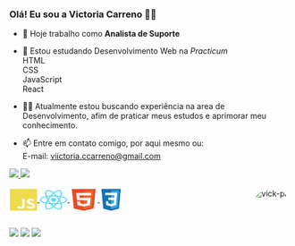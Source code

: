 ### Olá! Eu sou a Victoria Carreno 👧🏼

- 🔭 Hoje trabalho como <b>Analista de Suporte</b>
- 🌱 Estou estudando Desenvolvimento Web na *Practicum* <br>
      HTML <br>
      CSS <br>
      JavaScript <br>
      React <br>
      
- 👩‍💻 Atualmente estou buscando experiência na area de Desenvolvimento, afim de praticar meus estudos e aprimorar meu conhecimento.

- 📫 Entre em contato comigo, por aqui mesmo ou: <br>
     E-mail: viictoria.ccarreno@gmail.com

<div style="display: inline">
  <a href="https://github.com/victoriacarreno/">
  <img height="140em" src="https://github-readme-stats.vercel.app/api?username=victoriacarreno&show_icons=true&theme=dracula&include_all_commits=true&count_private=true"/>
  <img height="140em" src="https://github-readme-stats.vercel.app/api/top-langs/?username=victoriacarreno&layout=compact&langs_count=16&theme=dracula"/>
</div>

<div style="display: inline_block"><br>
  <img align="center" alt="vick-Js" height="40" width="50" src="https://raw.githubusercontent.com/devicons/devicon/master/icons/javascript/javascript-plain.svg">
  <img align="center" alt="vick-React" height="40" width="50" src="https://raw.githubusercontent.com/devicons/devicon/master/icons/react/react-original.svg">
  <img align="center" alt="vick-HTML" height="40" width="50" src="https://raw.githubusercontent.com/devicons/devicon/master/icons/html5/html5-original.svg">
  <img align="center" alt="vick-CSS" height="40" width="40" src="https://raw.githubusercontent.com/devicons/devicon/master/icons/css3/css3-original.svg">
  <img align="right" alt="vick-pic" height="150" style="border-radius:50px;" src="https://cdn.picrew.me/shareImg/org/202302/338224_5AGMFR0q.png">
</div>

##

<div> 
  <a href="https://instagram.com/vickfunny" target="_blank"><img src="https://img.shields.io/badge/-Instagram-%23E4405F?style=for-the-badge&logo=instagram&logoColor=white" target="_blank"></a>
  <a href = "mailto:viictoria.ccarreno@gmail.com"><img src="https://img.shields.io/badge/-Gmail-%23333?style=for-the-badge&logo=gmail&logoColor=white" target="_blank"></a>
  <a href="https://www.linkedin.com/in/victoria-carreno/" target="_blank"><img src="https://img.shields.io/badge/-LinkedIn-%230077B5?style=for-the-badge&logo=linkedin&logoColor=white" target="_blank"></a> 
</div>

